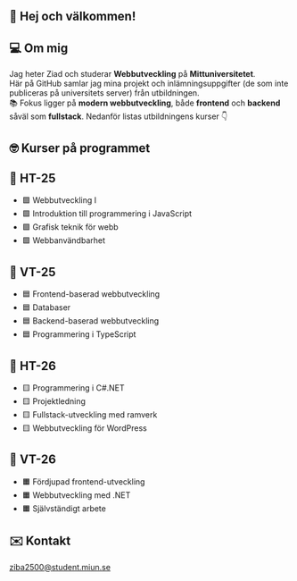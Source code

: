 ## 👋 Hej och välkommen!

## 💻 Om mig

Jag heter Ziad och studerar **Webbutveckling** på **Mittuniversitetet**.  
Här på GitHub samlar jag mina projekt och inlämningsuppgifter (de som inte publiceras på universitets server) från utbildningen.  
📚 Fokus ligger på **modern webbutveckling**, både **frontend** och **backend** såväl som **fullstack**. Nedanför listas utbildningens kurser 👇

## 🤓 Kurser på programmet

## 🍁 HT-25
- 🟩 Webbutveckling I
- 🟩 Introduktion till programmering i JavaScript
- 🟩 Grafisk teknik för webb
- 🟩 Webbanvändbarhet

## 🌼 VT-25
- 🟦 Frontend-baserad webbutveckling
- 🟦 Databaser
- 🟦 Backend-baserad webbutveckling
- 🟦 Programmering i TypeScript

## 🍁 HT-26
- 🟨 Programmering i C#.NET
- 🟨 Projektledning
- 🟨 Fullstack-utveckling med ramverk
- 🟨 Webbutveckling för WordPress

## 🌼 VT-26
- 🟧 Fördjupad frontend-utveckling
- 🟧 Webbutveckling med .NET
- 🟧 Självständigt arbete

## ✉️ Kontakt
ziba2500@student.miun.se

